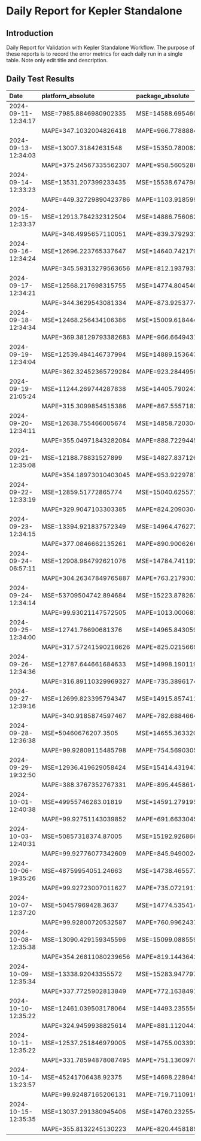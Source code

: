 # Daily Report for Kepler Standalone

## Introduction
Daily Report for Validation with Kepler Standalone Workflow. The purpose of these reports is to record the error metrics for each daily run in a single table. Note only edit title and description.

## Daily Test Results
| Date                | platform_absolute       | package_absolute        | platform_dynamic        | package_dynamic         | platform_idle           | package_idle            |
|:--------------------|:------------------------|:------------------------|:------------------------|:------------------------|:------------------------|:------------------------|
| 2024-09-11-12:34:17 | MSE=7985.8846980902335  | MSE=14588.69546039203   | MSE=941.0543141414697   | MSE=819.3169992632772   | MSE=3741.2287079729635  | MSE=20513.137405960762  |
|                     | MAPE=347.1032004826418  | MAPE=966.77888848175    | MAPE=672.1946205514441  | MAPE=363.94554107285035 | MAPE=2390.8266663438835 | MAPE=24623.381946600057 |
| 2024-09-13-12:34:03 | MSE=13007.31842631548   | MSE=15350.780082348127  | MSE=3255.9238909315827  | MSE=600.3259997364027   | MSE=3724.4417296560246  | MSE=20521.76794736475   |
|                     | MAPE=375.24567335562307 | MAPE=958.5605286469754  | MAPE=1429.6126407461052 | MAPE=490.48345381284844 | MAPE=2269.585418008504  | MAPE=26030.358954139167 |
| 2024-09-14-12:33:23 | MSE=13531.207399233435  | MSE=15538.674798294705  | MSE=3413.5797421945563  | MSE=592.0466196543595   | MSE=3752.6725975018776  | MSE=20555.840835427418  |
|                     | MAPE=449.32729890423786 | MAPE=1103.9185997310337 | MAPE=inf                | MAPE=inf                | MAPE=2484.257828773947  | MAPE=33107.017507189434 |
| 2024-09-15-12:33:37 | MSE=12913.784232312504  | MSE=14886.756062554537  | MSE=3297.9823562021847  | MSE=677.8814390295638   | MSE=3704.823841759644   | MSE=20517.379791701944  |
|                     | MAPE=346.4995657110051  | MAPE=839.3792931613054  | MAPE=1247.174071254456  | MAPE=197.55640972814453 | MAPE=2137.842721545242  | MAPE=25431.02800825856  |
| 2024-09-16-12:34:24 | MSE=12696.223765337647  | MSE=14640.742179924711  | MSE=3228.6238863188482  | MSE=743.5922430463361   | MSE=3645.0607522263444  | MSE=20489.77987978462   |
|                     | MAPE=345.59313279563656 | MAPE=812.1937933442543  | MAPE=635.7253166166561  | MAPE=225.88527983535607 | MAPE=1845.936058435452  | MAPE=22120.539333861292 |
| 2024-09-17-12:34:21 | MSE=12568.217698315755  | MSE=14774.80454080479   | MSE=3078.218715331699   | MSE=730.4726154829373   | MSE=3665.9999519132066  | MSE=20514.76503964703   |
|                     | MAPE=344.3629543081334  | MAPE=873.9253774050474  | MAPE=540.6036387406683  | MAPE=111.41669433829587 | MAPE=1961.2113134422368 | MAPE=25472.733359582733 |
| 2024-09-18-12:34:34 | MSE=12468.256434106386  | MSE=15009.61844408717   | MSE=2930.6918098301817  | MSE=690.1495873407986   | MSE=3746.2709503613596  | MSE=20555.042948737228  |
|                     | MAPE=369.38129793382683 | MAPE=966.6649437981267  | MAPE=323.6056192554566  | MAPE=110.24301615045256 | MAPE=2429.011687348065  | MAPE=32778.46762936253  |
| 2024-09-19-12:34:04 | MSE=12539.484146737994  | MSE=14889.153643003187  | MSE=2981.7165287231583  | MSE=710.8537714130252   | MSE=3752.4708013364543  | MSE=20552.51295341985   |
|                     | MAPE=362.32452365729284 | MAPE=923.2844950897526  | MAPE=402.45915734239617 | MAPE=413.5799706272378  | MAPE=2482.063061925886  | MAPE=32272.435024643084 |
| 2024-09-19-21:05:24 | MSE=11244.269744287838  | MSE=14405.79024320573   | MSE=2469.1149136989693  | MSE=808.2956294239498   | MSE=3686.7837093487997  | MSE=20529.590108583765  |
|                     | MAPE=315.3099854515386  | MAPE=867.555718226839   | MAPE=425.4971556923338  | MAPE=270.6377330914696  | MAPE=2024.806874456111  | MAPE=27206.68552624965  |
| 2024-09-20-12:34:11 | MSE=12638.755466005674  | MSE=14858.72030472386   | MSE=3114.9151637394366  | MSE=706.0855120823165   | MSE=3714.056042111606   | MSE=20509.78968693859   |
|                     | MAPE=355.04971843282084 | MAPE=888.7229445369157  | MAPE=769.8959110470649  | MAPE=189.45425644967904 | MAPE=2195.0277386454195 | MAPE=24019.455611335943 |
| 2024-09-21-12:35:08 | MSE=12188.78831527899   | MSE=14827.837126164608  | MSE=2862.007652450437   | MSE=723.0974609781323   | MSE=3699.8402577400616  | MSE=20530.607186911013  |
|                     | MAPE=354.18973010403045 | MAPE=953.922978740219   | MAPE=465.2961084193361  | MAPE=183.82780794534887 | MAPE=2102.3499186272293 | MAPE=27394.276435497984 |
| 2024-09-22-12:33:19 | MSE=12859.51772865774   | MSE=15040.625571975424  | MSE=3352.3696750166637  | MSE=634.0029799080426   | MSE=3640.37344128785    | MSE=20460.17669290908   |
|                     | MAPE=329.9047103303385  | MAPE=824.2090304609324  | MAPE=4450.179635576853  | MAPE=413.09765221138093 | MAPE=1783.4019126130784 | MAPE=18680.909968926186 |
| 2024-09-23-12:34:15 | MSE=13394.921837572349  | MSE=14964.476272191112  | MSE=3549.0057345880778  | MSE=675.1019736457946   | MSE=3657.053804298711   | MSE=20518.779466577023  |
|                     | MAPE=377.0846662135261  | MAPE=890.9006266910966  | MAPE=8049.556705403934  | MAPE=482.5863073651321  | MAPE=1860.5792476807974 | MAPE=25362.937850698338 |
| 2024-09-24-06:57:11 | MSE=12908.964792621076  | MSE=14784.741192966478  | MSE=3468.271926893738   | MSE=685.8279515266012   | MSE=3645.736990092117   | MSE=20465.661180636016  |
|                     | MAPE=304.26347849765887 | MAPE=763.2179302064513  | MAPE=596.8335634478416  | MAPE=153.74464544669277 | MAPE=1803.5795136890517 | MAPE=19098.52000281451  |
| 2024-09-24-12:34:14 | MSE=53709504742.894684  | MSE=15223.878263904224  | MSE=12689.58838161674   | MSE=616.8791500536665   | MSE=53754746592.45034   | MSE=20508.886462833656  |
|                     | MAPE=99.93021147572505  | MAPE=1013.000683478075  | MAPE=inf                | MAPE=232.08735983060964 | MAPE=99.97230016909965  | MAPE=23895.483750650536 |
| 2024-09-25-12:34:00 | MSE=12741.76690681376   | MSE=14965.843059961077  | MSE=3308.6539797745204  | MSE=652.9713982751223   | MSE=3666.280417667415   | MSE=20479.518739637115  |
|                     | MAPE=317.57241590216626 | MAPE=825.0215669729467  | MAPE=471.4510487340961  | MAPE=176.9227001614902  | MAPE=1906.650372394856  | MAPE=20435.40941707571  |
| 2024-09-26-12:34:36 | MSE=12787.644661684633  | MSE=14998.190119842087  | MSE=3241.699554840489   | MSE=660.9537362483456   | MSE=3677.861569195069   | MSE=20522.352537715677  |
|                     | MAPE=316.89110329969327 | MAPE=735.3896174730378  | MAPE=124.07465665452008 | MAPE=48.10034090456411  | MAPE=1968.7834485534133 | MAPE=25816.06838167968  |
| 2024-09-27-12:39:16 | MSE=12699.823395794347  | MSE=14915.857411635263  | MSE=3135.855319684059   | MSE=695.7096883919388   | MSE=3699.270140375372   | MSE=20528.632181980713  |
|                     | MAPE=340.9185874597467  | MAPE=782.6884664952933  | MAPE=167.7934642534487  | MAPE=93.79865693354103  | MAPE=2093.734275847836  | MAPE=27076.92723552385  |
| 2024-09-28-12:36:38 | MSE=50460676207.3505    | MSE=14655.36332030937   | MSE=12284.380695007962  | MSE=750.327493382528    | MSE=50503884291.424416  | MSE=20503.71870959246   |
|                     | MAPE=99.92809115485798  | MAPE=754.5690305665889  | MAPE=inf                | MAPE=63.25384039950039  | MAPE=99.97147359587484  | MAPE=23456.515075877007 |
| 2024-09-29-19:32:50 | MSE=12936.419629058424  | MSE=15414.431943335401  | MSE=3161.2138590786003  | MSE=602.9822425316815   | MSE=3686.5958547845707  | MSE=20515.184963955257  |
|                     | MAPE=388.3767352767331  | MAPE=895.4458614037419  | MAPE=175.71316697828095 | MAPE=51.54939371544839  | MAPE=2019.2565492613803 | MAPE=24793.79495045552  |
| 2024-10-01-12:40:38 | MSE=49955746283.01819   | MSE=14591.2791956466    | MSE=12635.570983992873  | MSE=721.8920330747555   | MSE=49999217436.98277   | MSE=20514.924312219682  |
|                     | MAPE=99.92751143039852  | MAPE=691.6633045413438  | MAPE=inf                | MAPE=55.07409077756408  | MAPE=99.97138043186187  | MAPE=24689.107176033565 |
| 2024-10-03-12:40:31 | MSE=50857318374.87005   | MSE=15192.926866462238  | MSE=13066.590790541133  | MSE=637.3733676361259   | MSE=50901728821.02661   | MSE=20527.62978029638   |
|                     | MAPE=99.92776077342609  | MAPE=845.9490024278873  | MAPE=inf                | MAPE=52.226948232843775 | MAPE=99.97165992475448  | MAPE=26801.87579017305  |
| 2024-10-06-19:35:26 | MSE=48759954051.24663   | MSE=14738.465577191759  | MSE=12560.18305348914   | MSE=723.8547077504726   | MSE=48803018038.85584   | MSE=20516.74599923962   |
|                     | MAPE=99.92723007011627  | MAPE=735.0721911424903  | MAPE=inf                | MAPE=51.37550976463632  | MAPE=99.97102585579117  | MAPE=25149.24695231036  |
| 2024-10-07-12:37:20 | MSE=50457969428.3637    | MSE=14774.535414144228  | MSE=12493.600061476678  | MSE=681.8233903498847   | MSE=50501371327.79031   | MSE=20515.564143770327  |
|                     | MAPE=99.92800720532587  | MAPE=760.9962437416057  | MAPE=inf                | MAPE=61.401312348979154 | MAPE=99.97147141024253  | MAPE=24983.26206029623  |
| 2024-10-08-12:35:38 | MSE=13090.429159345596  | MSE=15099.088559678949  | MSE=3312.7872733131067  | MSE=638.7617607442938   | MSE=3712.0577999115685  | MSE=20533.005519792936  |
|                     | MAPE=354.26811080239656 | MAPE=819.1443643069528  | MAPE=157.17530798936806 | MAPE=84.69655081682833  | MAPE=2182.984161237324  | MAPE=28026.956095866513 |
| 2024-10-09-12:35:34 | MSE=13338.92043355572   | MSE=15283.947797883047  | MSE=3523.597283513655   | MSE=588.7878451520024   | MSE=3657.6204087673354  | MSE=20482.45369879987   |
|                     | MAPE=337.7725902813849  | MAPE=772.1638497024022  | MAPE=144.4031377737908  | MAPE=52.45850072180266  | MAPE=1861.723390434508  | MAPE=20717.255573193193 |
| 2024-10-10-12:35:22 | MSE=12461.039503178064  | MSE=14493.235556367837  | MSE=3102.6628023589346  | MSE=787.9246883691541   | MSE=3690.575312220396   | MSE=20517.364969309347  |
|                     | MAPE=324.9459938825614  | MAPE=881.1120441575462  | MAPE=156.5252183495036  | MAPE=65.76246975514405  | MAPE=2046.7472675197787 | MAPE=25102.95618936708  |
| 2024-10-11-12:35:22 | MSE=12537.251846979005  | MSE=14755.003392766273  | MSE=3093.0934521380464  | MSE=731.5477917360039   | MSE=3698.17591795283    | MSE=20534.27765927762   |
|                     | MAPE=331.78594878087495 | MAPE=751.1360970504015  | MAPE=130.69400685237994 | MAPE=49.591616603457524 | MAPE=2090.931795464983  | MAPE=27972.13450868579  |
| 2024-10-14-13:23:57 | MSE=45241706438.92375   | MSE=14698.22894521125   | MSE=12363.021387766174  | MSE=685.9796929667882   | MSE=45282837380.93407   | MSE=20522.98692925742   |
|                     | MAPE=99.92487165206131  | MAPE=719.7110919033195  | MAPE=inf                | MAPE=68.30377155632485  | MAPE=99.97003671036107  | MAPE=25980.721828599097 |
| 2024-10-15-12:35:35 | MSE=13037.291380945406  | MSE=14760.232554596247  | MSE=3339.5639420968587  | MSE=726.3456078643355   | MSE=3699.5971267912178  | MSE=20527.92461590018   |
|                     | MAPE=355.8132245130223  | MAPE=820.445818913359   | MAPE=182.995243529286   | MAPE=84.18084323411242  | MAPE=2096.3908889590834 | MAPE=26983.369186570355 |
